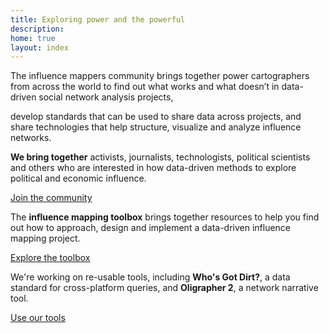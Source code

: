 ```yaml
---
title: Exploring power and the powerful
description: 
home: true
layout: index
---
```


<div class="row">
  <div class="col-md-6">
    <p>
      The influence mappers community brings together power cartographers from across the world to 
      find out what works and what doesn’t in data-driven social network analysis projects,
    </p>
  </div>
  <div class="col-md-6">
    <p>
      develop standards that can be used to share data across projects, and
      share technologies that help structure, visualize and analyze influence networks.
    </p>
  </div>
</div>

<div class="row">
  <div class="col-md-4">
    <div class="teaser-box">
      <p>
        <strong>We bring together</strong> activists, journalists, technologists, political
        scientists and others who are interested in how data-driven methods to
        explore political and economic influence.
      </p>
      <div class="action">
        <a href="/community/">
          Join the community
        </a>
      </div>
    </div>
  </div>
  <div class="col-md-4">
    <div class="teaser-box">
      <p>
        The <strong>influence mapping toolbox</strong> brings together resources to help you
        find out how to approach, design and implement a data-driven influence mapping 
        project.
      </p>
      <div class="action">
        <a href="/toolbox/">
          Explore the toolbox
        </a>
      </div>
    </div>
  </div>
  <div class="col-md-4">
    <div class="teaser-box">
      <p>
        We're working on re-usable tools, including <strong>Who's Got Dirt?</strong>, a data
        standard for cross-platform queries, and <strong>Oligrapher 2</strong>, a network narrative tool.
      </p>
      <div class="action">
        <a href="/work/">
          Use our tools
        </a>
      </div>
    </div>
  </div>
</div>
